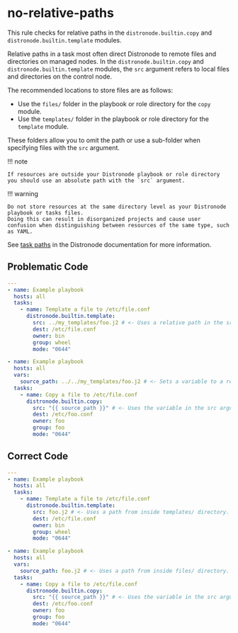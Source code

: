 # no-relative-paths

This rule checks for relative paths in the `distronode.builtin.copy` and
`distronode.builtin.template` modules.

Relative paths in a task most often direct Distronode to remote files and
directories on managed nodes. In the `distronode.builtin.copy` and
`distronode.builtin.template` modules, the `src` argument refers to local files
and directories on the control node.

The recommended locations to store files are as follows:

- Use the `files/` folder in the playbook or role directory for the `copy`
  module.
- Use the `templates/` folder in the playbook or role directory for the
  `template` module.

These folders allow you to omit the path or use a sub-folder when specifying
files with the `src` argument.

!!! note

    If resources are outside your Distronode playbook or role directory you should use an absolute path with the `src` argument.

!!! warning

    Do not store resources at the same directory level as your Distronode playbook or tasks files.
    Doing this can result in disorganized projects and cause user confusion when distinguishing between resources of the same type, such as YAML.

See
[task paths](https://docs.distronode.com/distronode/latest/playbook_guide/playbook_pathing.html#task-paths)
in the Distronode documentation for more information.

## Problematic Code

```yaml
---
- name: Example playbook
  hosts: all
  tasks:
    - name: Template a file to /etc/file.conf
      distronode.builtin.template:
        src: ../my_templates/foo.j2 # <- Uses a relative path in the src argument.
        dest: /etc/file.conf
        owner: bin
        group: wheel
        mode: "0644"
```

```yaml
- name: Example playbook
  hosts: all
  vars:
    source_path: ../../my_templates/foo.j2 # <- Sets a variable to a relative path.
  tasks:
    - name: Copy a file to /etc/file.conf
      distronode.builtin.copy:
        src: "{{ source_path }}" # <- Uses the variable in the src argument.
        dest: /etc/foo.conf
        owner: foo
        group: foo
        mode: "0644"
```

## Correct Code

```yaml
---
- name: Example playbook
  hosts: all
  tasks:
    - name: Template a file to /etc/file.conf
      distronode.builtin.template:
        src: foo.j2 # <- Uses a path from inside templates/ directory.
        dest: /etc/file.conf
        owner: bin
        group: wheel
        mode: "0644"
```

```yaml
- name: Example playbook
  hosts: all
  vars:
    source_path: foo.j2 # <- Uses a path from inside files/ directory.
  tasks:
    - name: Copy a file to /etc/file.conf
      distronode.builtin.copy:
        src: "{{ source_path }}" # <- Uses the variable in the src argument.
        dest: /etc/foo.conf
        owner: foo
        group: foo
        mode: "0644"
```
